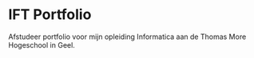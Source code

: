 # IFT Portfolio 
Afstudeer portfolio voor mijn opleiding Informatica aan de Thomas More Hogeschool in Geel.